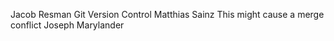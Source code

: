 Jacob Resman
Git Version Control	
Matthias Sainz
This might cause a merge conflict
Joseph Marylander
